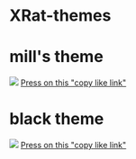 # XRat-themes

# mill's theme
<img src="https://raw.githubusercontent.com/UndefinedClear/XRat-themes/refs/heads/main/photo_2025-01-30_18-07-01.png">
<a href="https://raw.githubusercontent.com/UndefinedClear/XRat-themes/refs/heads/main/photo_2025-01-30_18-07-01.png">Press on this "copy like link"</a>

# black theme
<img src="https://raw.githubusercontent.com/UndefinedClear/XRat-themes/refs/heads/main/photo_2025-01-30_18-07-01.png">
<a href="https://raw.githubusercontent.com/UndefinedClear/XRat-themes/refs/heads/main/photo_2025-01-30_18-07-01.png">Press on this "copy like link"</a>
